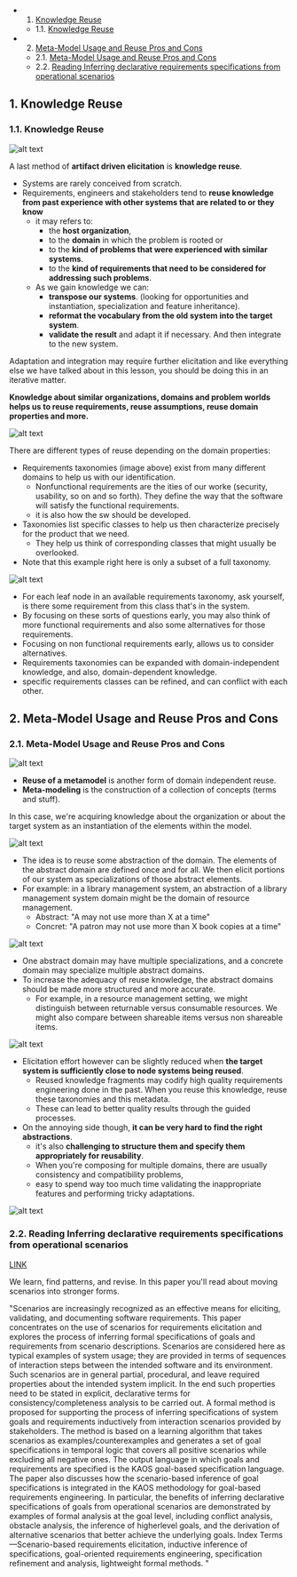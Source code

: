 <!-- vscode-markdown-toc -->
* 1. [Knowledge Reuse](#KnowledgeReuse)
	* 1.1. [Knowledge Reuse](#KnowledgeReuse-1)
* 2. [Meta-Model Usage and Reuse Pros and Cons](#Meta-ModelUsageandReuseProsandCons)
	* 2.1. [Meta-Model Usage and Reuse Pros and Cons](#Meta-ModelUsageandReuseProsandCons-1)
	* 2.2. [Reading Inferring declarative requirements specifications from operational scenarios](#ReadingInferringdeclarativerequirementsspecificationsfromoperationalscenarios)

<!-- vscode-markdown-toc-config
	numbering=true
	autoSave=true
	/vscode-markdown-toc-config -->
<!-- /vscode-markdown-toc -->

##  1. <a name='KnowledgeReuse'></a>Knowledge Reuse

###  1.1. <a name='KnowledgeReuse-1'></a>Knowledge Reuse

![alt text](M3_001.png)

A last method of **artifact driven elicitation** is **knowledge reuse**. 
- Systems are rarely conceived from scratch. 
- Requirements, engineers and stakeholders tend to **reuse knowledge from past experience with other systems that are related to or they know**
   - it may refers to:
     - the **host organization**, 
     - to the **domain** in which the problem is rooted or 
     - to the **kind of problems that were experienced with similar systems**.
     - to the **kind of requirements that need to be considered for addressing such problems**.
   - As we gain knowledge we can:
     - **transpose our systems**. (looking for opportunities and instantiation, specialization and feature inheritance).
     - **reformat the vocabulary from the old system into the target system**.
     - **validate the result** and adapt it if necessary. And then integrate to the new system.

Adaptation and integration may require further elicitation and like everything else we have talked about in this lesson, you should be doing this in an iterative matter.

**Knowledge about similar organizations, domains and problem worlds helps us to reuse requirements, reuse assumptions, reuse domain properties and more.**

![alt text](M3_002.png)

There are different types of reuse depending on the domain properties:
- Requirements taxonomies (image above) exist from many different domains to help us with our identification.
  - Nonfunctional requirements are the ities of our worke (security, usability, so on and so forth). They define the way that the software will satisfy the functional requirements. 
  - it is also how the sw should be developed.
- Taxonomies list specific classes to help us then characterize precisely for the product that we need. 
  - They help us think of corresponding classes that might usually be overlooked.
- Note that this example right here is only a subset of a full taxonomy.

![alt text](M3_003.png)

- For each leaf node in an available requirements taxonomy, ask yourself, is there some requirement from this class that's in the system.
- By focusing on these sorts of questions early, you may also think of more functional requirements and also some alternatives for those requirements.
- Focusing on non functional requirements early, allows us to consider alternatives.
- Requirements taxonomies can be expanded with domain-independent knowledge, and also, domain-dependent knowledge. 
- specific requirements classes can be refined, and can conflict with each other.


##  2. <a name='Meta-ModelUsageandReuseProsandCons'></a>Meta-Model Usage and Reuse Pros and Cons

###  2.1. <a name='Meta-ModelUsageandReuseProsandCons-1'></a>Meta-Model Usage and Reuse Pros and Cons

![alt text](M3_004.png) 

- **Reuse of a metamodel** is another form of domain independent reuse.
- **Meta-modeling** is the construction of a collection of concepts (terms and stuff). 
 
In this case, we're acquiring knowledge about the organization or about the target system as an instantiation of the elements within the model. 

![alt text](M3_005.png)

- The idea is to reuse some abstraction of the domain. The elements of the abstract domain are defined once and for all. We then elicit portions of our system as specializations of those abstract elements.
- For example: in a library management system, an abstraction of a library management system domain might be the domain of resource management. 
  - Abstract: "A <user> may not use more than X <resource units> at a time"
  - Concret: "A patron may not use more than X book copies at a time"

![alt text](M3_006.png)

- One abstract domain may have multiple specializations, and a concrete domain may specialize multiple abstract domains.
- To increase the adequacy of reuse knowledge, the abstract domains should be made more structured and more accurate. 
  - For example, in a resource management setting, we might distinguish between returnable versus consumable resources. We might also compare between shareable items versus non shareable items. 

![alt text](M3_007.png)

- Elicitation effort however can be slightly reduced when **the target system is sufficiently close to node systems being reused**. 
  - Reused knowledge fragments may codify high quality requirements engineering done in the past. When you reuse this knowledge, reuse these taxonomies and this metadata. 
  - These can lead to better quality results through the guided processes. 
- On the annoying side though, **it can be very hard to find the right abstractions**. 
  - it's also **challenging to structure them and specify them appropriately for reusability**. 
  - When you're composing for multiple domains, there are usually consistency and compatibility problems, 
  - easy to spend way too much time validating the inappropriate features and performing tricky adaptations. 

![alt text](M3_008.png)

###  2.2. <a name='ReadingInferringdeclarativerequirementsspecificationsfromoperationalscenarios'></a>Reading Inferring declarative requirements specifications from operational scenarios
[LINK](http://citeseer.ist.psu.edu/viewdoc/summary?doi=10.1.1.123.6403)

We learn, find patterns, and revise.  In this paper you'll read about moving scenarios into stronger forms.  

"Scenarios are increasingly recognized as an effective means for eliciting, validating, and documenting software requirements. This paper concentrates on the use of scenarios for requirements elicitation and explores the process of inferring formal specifications of goals and requirements from scenario descriptions. Scenarios are considered here as typical examples of system usage; they are provided in terms of sequences of interaction steps between the intended software and its environment. Such scenarios are in general partial, procedural, and leave required properties about the intended system implicit. In the end such properties need to be stated in explicit, declarative terms for consistency/completeness analysis to be carried out. A formal method is proposed for supporting the process of inferring specifications of system goals and requirements inductively from interaction scenarios provided by stakeholders. The method is based on a learning algorithm that takes scenarios as examples/counterexamples and generates a set of goal specifications in temporal logic that covers all positive scenarios while excluding all negative ones. The output language in which goals and requirements are specified is the KAOS goal-based specification language. The paper also discusses how the scenario-based inference of goal specifications is integrated in the KAOS methodology for goal-based requirements engineering. In particular, the benefits of inferring declarative specifications of goals from operational scenarios are demonstrated by examples of formal analysis at the goal level, including conflict analysis, obstacle analysis, the inference of higherlevel goals, and the derivation of alternative scenarios that better achieve the underlying goals. Index Terms—Scenario-based requirements elicitation, inductive inference of specifications, goal-oriented requirements engineering, specification refinement and analysis, lightweight formal methods. "


